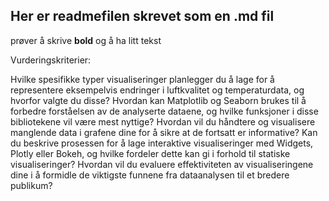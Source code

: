 ## Her er readmefilen skrevet som en .md fil

prøver å skrive **bold** og å ha litt tekst


Vurderingskriterier:

Hvilke spesifikke typer visualiseringer planlegger du å lage for å representere eksempelvis endringer i luftkvalitet og temperaturdata, og hvorfor valgte du disse?
Hvordan kan Matplotlib og Seaborn brukes til å forbedre forståelsen av de analyserte dataene, og hvilke funksjoner i disse bibliotekene vil være mest nyttige?
Hvordan vil du håndtere og visualisere manglende data i grafene dine for å sikre at de fortsatt er informative?
Kan du beskrive prosessen for å lage interaktive visualiseringer med Widgets, Plotly eller Bokeh, og hvilke fordeler dette kan gi i forhold til statiske visualiseringer?
Hvordan vil du evaluere effektiviteten av visualiseringene dine i å formidle de viktigste funnene fra dataanalysen til et bredere publikum?
